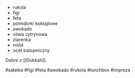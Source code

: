 - rukola
- figi
- feta
- pomidorki koktajlowe
- awokado
- oliwa cytrynowa
- ziarenka
- miód
- ocet balsamiczny

Dobre z [[Dukkah]].

#sałatka #figi #feta #awokado #rukola #lunchbox #impreza 

